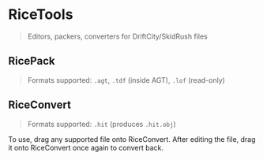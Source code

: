 # RiceTools
>Editors, packers, converters for DriftCity/SkidRush files

## RicePack
>Formats supported: `.agt`, `.tdf` (inside AGT), `.lof` (read-only)

## RiceConvert
>Formats supported: `.hit` (produces `.hit.obj`)

To use, drag any supported file onto RiceConvert. After editing the file, drag it onto RiceConvert once again to convert back.
